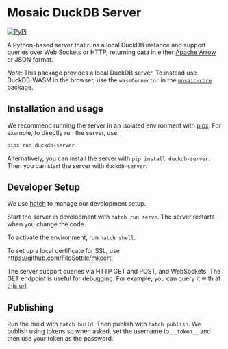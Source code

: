 # Mosaic DuckDB Server

[![PyPi](https://img.shields.io/pypi/v/duckdb-server.svg)](https://pypi.org/project/duckdb-server/)

A Python-based server that runs a local DuckDB instance and support queries over Web Sockets or HTTP, returning data in either [Apache Arrow](https://arrow.apache.org/) or JSON format.

_Note:_ This package provides a local DuckDB server. To instead use DuckDB-WASM in the browser, use the `wasmConnector` in the [`mosaic-core`](https://github.com/uwdata/mosaic/tree/main/packages/mosaic-core) package.

## Installation and usage

We recommend running the server in an isolated environment with [pipx](https://github.com/pypa/pipx). For example, to directly run the server, use:

```bash
pipx run duckdb-server
```

Alternatively, you can install the server with `pip install duckdb-server`. Then you can start the server with `duckdb-server`.

## Developer Setup

We use [hatch](https://hatch.pypa.io/latest/) to manage our development setup.

Start the server in development with `hatch run serve`. The server restarts when you change the code.

To activate the environment, run `hatch shell`.

To set up a local certificate for SSL, use https://github.com/FiloSottile/mkcert.

The server support queries via HTTP GET and POST, and WebSockets. The GET endpoint is useful for debugging. For example, you can query it with at [this url](<http://localhost:3000/?query={"sql":"select 1","type":"json"}>).

## Publishing

Run the build with `hatch build`. Then publish with `hatch publish`. We publish using tokens so when asked, set the username to `__token__` and then use your token as the password.
